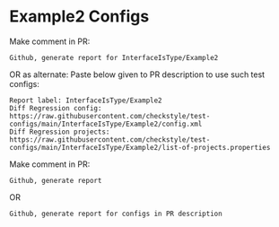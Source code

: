 # Example2 Configs
Make comment in PR:
```
Github, generate report for InterfaceIsType/Example2
```
OR as alternate:
Paste below given to PR description to use such test configs:
```
Report label: InterfaceIsType/Example2
Diff Regression config: https://raw.githubusercontent.com/checkstyle/test-configs/main/InterfaceIsType/Example2/config.xml
Diff Regression projects: https://raw.githubusercontent.com/checkstyle/test-configs/main/InterfaceIsType/Example2/list-of-projects.properties
```
Make comment in PR:
```
Github, generate report
```
OR
```
Github, generate report for configs in PR description
```
